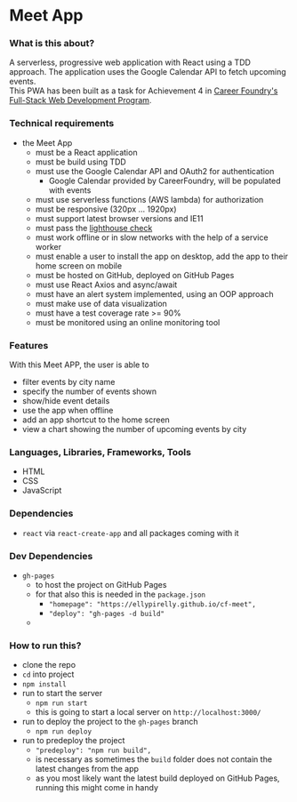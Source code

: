 # Meet App

### What is this about?
A serverless, progressive web application with React using a TDD approach. The application uses the Google Calendar API to fetch upcoming events.
<br>
This PWA has been built as a task for Achievement 4 in [Career Foundry's Full-Stack Web Development Program](https://careerfoundry.com/en/courses/become-a-web-developer/).

### Technical requirements
- the Meet App
  - must be a React application
  - must be build using TDD
  - must use the Google Calendar API and OAuth2 for authentication
    - Google Calendar provided by CareerFoundry, will be populated with events
  - must use serverless functions (AWS lambda) for authorization
  - must be responsive (320px ... 1920px)
  - must support latest browser versions and IE11
  - must pass the [lighthouse check](https://developer.chrome.com/docs/lighthouse/overview/)
  - must work offline or in slow networks with the help of a service worker
  - must enable a user to install the app on desktop, add the app to their home screen on mobile
  - must be hosted on GitHub, deployed on GitHub Pages
  - must use React Axios and async/await
  - must have an alert system implemented, using an OOP approach
  - must make use of data visualization
  - must have a test coverage rate >= 90%
  - must be monitored using an online monitoring tool

### Features
With this Meet APP, the user is able to
- filter events by city name
- specify the number of events shown
- show/hide event details
- use the app when offline
- add an app shortcut to the home screen
- view a chart showing the number of upcoming events by city

### Languages, Libraries, Frameworks, Tools
- HTML
- CSS
- JavaScript

### Dependencies
- `react` via `react-create-app` and all packages coming with it

### Dev Dependencies
- `gh-pages`
  - to host the project on GitHub Pages
  - for that also this is needed in the `package.json`
    - `"homepage": "https://ellypirelly.github.io/cf-meet",`
    - `"deploy": "gh-pages -d build"`
  -

### How to run this?
- clone the repo
- `cd` into project
- `npm install`
- run to start the server
  - `npm run start`
  - this is going to start a local server on `http://localhost:3000/`
- run to deploy the project to the `gh-pages` branch
  - `npm run deploy`
- run to predeploy the project
  - `"predeploy": "npm run build",`
  - is necessary as sometimes the `build` folder does not contain the latest changes from the app
  - as you most likely want the latest build deployed on GitHub Pages, running this might come in handy